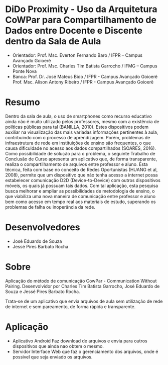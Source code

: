 # DiDo Proximity - Uso da Arquitetura CoWPar para Compartilhamento de Dados entre Docente e Discente dentro da Sala de Aula

* Orientador: Prof. Msc. Everton Fernando Baro / IFPR – Campus Avançado Goioerê
* Orientador: Prof. Msc. Charles Tim Batista Garrocho / IFMG – Campus Ponte Nova
* Banca: 
 Prof. Dr. José Mateus Bido / IFPR - Campus Avançado Goioerê
 Prof. Msc. Alison Antony Ribeiro / IFPR - Campus Avançado Goioerê


# Resumo
 Dentro da sala de aula, o uso de smartphones como recurso educativo ainda não é muito utilizado pelos professores, mesmo com a existência de políticas públicas para tal (BANILLA, 2010). Estes dispositivos podem auxiliar na visualização das mais variadas informações pertinentes à aula, contribuindo com o processo de aprendizagem. Porém, problemas de infraestrutura de rede em instituições de ensino são frequentes, o que causa dificuldade no acesso aos dados compartilhados (SOARES, 2016). Como possibilidade de solução para o problema, o seguinte Trabalho de Conclusão de Curso apresenta um aplicativo que, de forma transparente, realiza o compartilhamento de arquivos entre professor e aluno. Esta técnica, feita com base no conceito de Redes Oportunistas (HUANG et al, 2008), permite que um dispositivo que não tenha acesso a internet possa estabelecer comunicação D2D (Device-to-Device) com outros dispositivos móveis, os quais já possuam tais dados. Com tal aplicação, esta pesquisa busca melhorar e ampliar as possibilidades de metodologia de ensino, o que viabiliza uma nova maneira de comunicação entre professor e aluno bem como acesso em tempo real aos materiais de estudo, superando os problemas de falha ou inoperância da rede.

# Desenvolvedores
* José Eduardo de Souza
* Jessé Pires Barbato Rocha

# Sobre

Aplicação do método de comunicação CowPar - Communication Without Pairing. Desenvolvidor por Charles Tim Batista Garrocho, José Eduardo de Souza e Jessé Pires Barbato Rocha.

Trata-se de um aplicativo que envia arquivos de aula sem utilização de rede de internet e sem pareamento, de forma rápida e transparente.

# Aplicação
* Aplicativo Android 
Faz download de arquivos e envia para outros dispositivos que ainda nao obtem o mesmo.
* Servidor
Interface Web que faz o gerenciamento dos arquivos, onde é possivel que seja enviado os arquivos.

